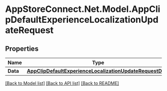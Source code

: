 # AppStoreConnect.Net.Model.AppClipDefaultExperienceLocalizationUpdateRequest

## Properties

Name | Type | Description | Notes
------------ | ------------- | ------------- | -------------
**Data** | [**AppClipDefaultExperienceLocalizationUpdateRequestData**](AppClipDefaultExperienceLocalizationUpdateRequestData.md) |  | 

[[Back to Model list]](../README.md#documentation-for-models) [[Back to API list]](../README.md#documentation-for-api-endpoints) [[Back to README]](../README.md)

